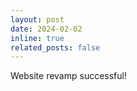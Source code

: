 ```yaml
---
layout: post
date: 2024-02-02 
inline: true
related_posts: false
---
```

Website revamp successful!

